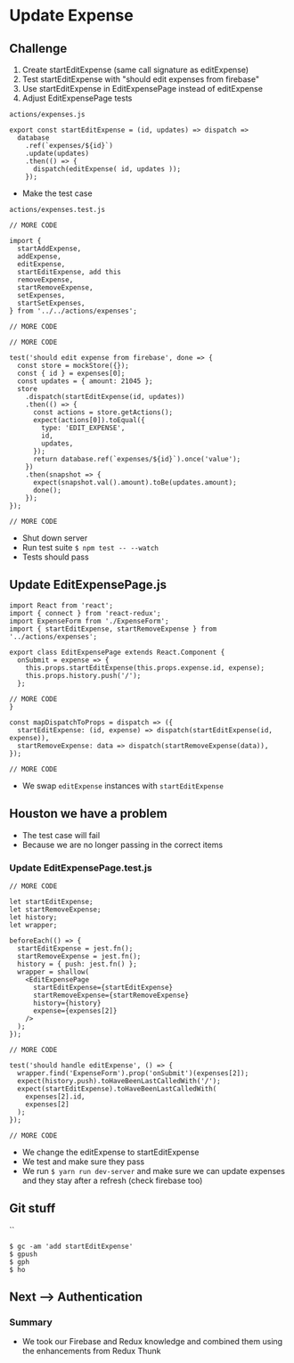 # Update Expense
## Challenge
1. Create startEditExpense (same call signature as editExpense)
2. Test startEditExpense with "should edit expenses from firebase"
3. Use startEditExpense in EditExpensePage instead of editExpense
4. Adjust EditExpensePage tests

`actions/expenses.js`

```
export const startEditExpense = (id, updates) => dispatch =>
  database
    .ref(`expenses/${id}`)
    .update(updates)
    .then(() => {
      dispatch(editExpense( id, updates ));
    });
```

* Make the test case

`actions/expenses.test.js`

```
// MORE CODE

import {
  startAddExpense,
  addExpense,
  editExpense,
  startEditExpense, add this
  removeExpense,
  startRemoveExpense,
  setExpenses,
  startSetExpenses,
} from '../../actions/expenses';

// MORE CODE
```

```
// MORE CODE

test('should edit expense from firebase', done => {
  const store = mockStore({});
  const { id } = expenses[0];
  const updates = { amount: 21045 };
  store
    .dispatch(startEditExpense(id, updates))
    .then(() => {
      const actions = store.getActions();
      expect(actions[0]).toEqual({
        type: 'EDIT_EXPENSE',
        id,
        updates,
      });
      return database.ref(`expenses/${id}`).once('value');
    })
    .then(snapshot => {
      expect(snapshot.val().amount).toBe(updates.amount);
      done();
    });
});

// MORE CODE
```

* Shut down server
* Run test suite `$ npm test -- --watch`
* Tests should pass

## Update EditExpensePage.js
```
import React from 'react';
import { connect } from 'react-redux';
import ExpenseForm from './ExpenseForm';
import { startEditExpense, startRemoveExpense } from '../actions/expenses';

export class EditExpensePage extends React.Component {
  onSubmit = expense => {
    this.props.startEditExpense(this.props.expense.id, expense);
    this.props.history.push('/');
  };

// MORE CODE
}

const mapDispatchToProps = dispatch => ({
  startEditExpense: (id, expense) => dispatch(startEditExpense(id, expense)),
  startRemoveExpense: data => dispatch(startRemoveExpense(data)),
});

// MORE CODE
```

* We swap `editExpense` instances with `startEditExpense`

## Houston we have a problem
* The test case will fail
* Because we are no longer passing in the correct items

### Update EditExpensePage.test.js
```
// MORE CODE

let startEditExpense;
let startRemoveExpense;
let history;
let wrapper;

beforeEach(() => {
  startEditExpense = jest.fn();
  startRemoveExpense = jest.fn();
  history = { push: jest.fn() };
  wrapper = shallow(
    <EditExpensePage
      startEditExpense={startEditExpense}
      startRemoveExpense={startRemoveExpense}
      history={history}
      expense={expenses[2]}
    />
  );
});

// MORE CODE

test('should handle editExpense', () => {
  wrapper.find('ExpenseForm').prop('onSubmit')(expenses[2]);
  expect(history.push).toHaveBeenLastCalledWith('/');
  expect(startEditExpense).toHaveBeenLastCalledWith(
    expenses[2].id,
    expenses[2]
  );
});

// MORE CODE
```

* We change the editExpense to startEditExpense
* We test and make sure they pass
* We run `$ yarn run dev-server` and make sure we can update expenses and they stay after a refresh (check firebase too)

## Git stuff
``       
```
$ gc -am 'add startEditExpense'
$ gpush
$ gph
$ ho
```
## Next --> Authentication

### Summary
* We took our Firebase and Redux knowledge and combined them using the enhancements from Redux Thunk
